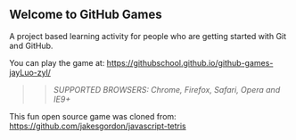 ## Welcome to GitHub Games

A project based learning activity for people who are getting started with Git and GitHub.

You can play the game at: https://githubschool.github.io/github-games-jayLuo-zyl/


>> _*SUPPORTED BROWSERS*: Chrome, Firefox, Safari, Opera and IE9+_

This fun open source game was cloned from: https://github.com/jakesgordon/javascript-tetris
